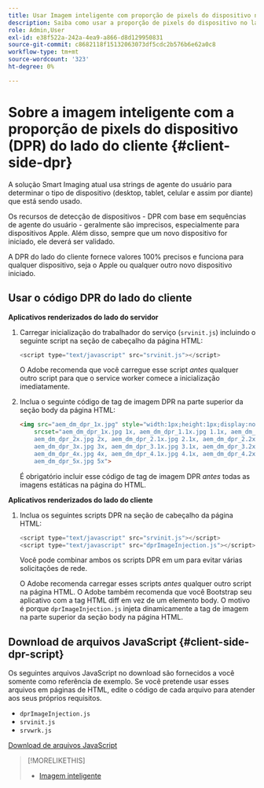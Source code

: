 ```yaml
---
title: Usar Imagem inteligente com proporção de pixels do dispositivo no lado do cliente
description: Saiba como usar a proporção de pixels do dispositivo no lado do cliente com a Imagem inteligente no Adobe Experience Manager as a Cloud Service com o Dynamic Media.
role: Admin,User
exl-id: e38f522a-242a-4ea9-a866-d8d129950831
source-git-commit: c8682118f15132063073df5cdc2b576b6e62a0c8
workflow-type: tm+mt
source-wordcount: '323'
ht-degree: 0%

---
```


# Sobre a imagem inteligente com a proporção de pixels do dispositivo (DPR) do lado do cliente {#client-side-dpr}

A solução Smart Imaging atual usa strings de agente do usuário para determinar o tipo de dispositivo (desktop, tablet, celular e assim por diante) que está sendo usado.

Os recursos de detecção de dispositivos - DPR com base em sequências de agente do usuário - geralmente são imprecisos, especialmente para dispositivos Apple. Além disso, sempre que um novo dispositivo for iniciado, ele deverá ser validado.

A DPR do lado do cliente fornece valores 100% precisos e funciona para qualquer dispositivo, seja o Apple ou qualquer outro novo dispositivo iniciado.

## Usar o código DPR do lado do cliente

**Aplicativos renderizados do lado do servidor**

1. Carregar inicialização do trabalhador do serviço (`srvinit.js`) incluindo o seguinte script na seção de cabeçalho da página HTML:

   ```javascript
   <script type="text/javascript" src="srvinit.js"></script>
   ```

   O Adobe recomenda que você carregue esse script _antes_ qualquer outro script para que o service worker comece a inicialização imediatamente.

1. Inclua o seguinte código de tag de imagem DPR na parte superior da seção body da página HTML:

   ```html
   <img src="aem_dm_dpr_1x.jpg" style="width:1px;height:1px;display:none"
       srcset="aem_dm_dpr_1x.jpg 1x, aem_dm_dpr_1.1x.jpg 1.1x, aem_dm_dpr_1.2x.jpg 1.2x, aem_dm_dpr_1.3x.jpg 1.3x, aem_dm_dpr_1.4x.jpg 1.4x, aem_dm_dpr_1.5x.jpg 1.5x, aem_dm_dpr_1.6x.jpg 1.6x,          aem_dm_dpr_1.7x.jpg 1.7x, aem_dm_dpr_1.8x.jpg 1.8x, aem_dm_dpr_1.9x.jpg 1.9x,
       aem_dm_dpr_2x.jpg 2x, aem_dm_dpr_2.1x.jpg 2.1x, aem_dm_dpr_2.2x.jpg 2.2x, aem_dm_dpr_2.3x.jpg 2.3x, aem_dm_dpr_2.4x.jpg 2.4x, aem_dm_dpr_2.5x.jpg 2.5x, aem_dm_dpr_2.6x.jpg 2.6x, aem_dm_dpr_2.7x.jpg 2.7x, aem_dm_dpr_2.8x.jpg 2.8x, aem_dm_dpr_2.9x.jpg 2.9x,
       aem_dm_dpr_3x.jpg 3x, aem_dm_dpr_3.1x.jpg 3.1x, aem_dm_dpr_3.2x.jpg 3.2x, aem_dm_dpr_3.3x.jpg 3.3x, aem_dm_dpr_3.4x.jpg 3.4x, aem_dm_dpr_3.5x.jpg 3.5x, aem_dm_dpr_3.6x.jpg 3.6x, aem_dm_dpr_3.7x.jpg 3.7x, aem_dm_dpr_3.8x.jpg 3.8x, aem_dm_dpr_3.9x.jpg 3.9x,
       aem_dm_dpr_4x.jpg 4x, aem_dm_dpr_4.1x.jpg 4.1x, aem_dm_dpr_4.2x.jpg 4.2x, aem_dm_dpr_4.3x.jpg 4.3x, aem_dm_dpr_4.4x.jpg 4.4x, aem_dm_dpr_4.5x.jpg 4.5x, aem_dm_dpr_4.6x.jpg 4.6x, aem_dm_dpr_4.7x.jpg 4.7x, aem_dm_dpr_4.8x.jpg 4.8x, aem_dm_dpr_4.9x.jpg 4.9x,
       aem_dm_dpr_5x.jpg 5x">
   ```

   É obrigatório incluir esse código de tag de imagem DPR _antes_ todas as imagens estáticas na página do HTML.

**Aplicativos renderizados do lado do cliente**

1. Inclua os seguintes scripts DPR na seção de cabeçalho da página HTML:

   ```javascript
   <script type="text/javascript" src="srvinit.js"></script>
   <script type="text/javascript" src="dprImageInjection.js"></script>
   ```

   Você pode combinar ambos os scripts DPR em um para evitar várias solicitações de rede.

   O Adobe recomenda carregar esses scripts _antes_ qualquer outro script na página HTML.
O Adobe também recomenda que você Bootstrap seu aplicativo com a tag HTML diff em vez de um elemento body. O motivo é porque `dprImageInjection.js` injeta dinamicamente a tag de imagem na parte superior da seção body na página HTML.

## Download de arquivos JavaScript {#client-side-dpr-script}

Os seguintes arquivos JavaScript no download são fornecidos a você somente como referência de exemplo. Se você pretende usar esses arquivos em páginas de HTML, edite o código de cada arquivo para atender aos seus próprios requisitos.

* `dprImageInjection.js`
* `srvinit.js`
* `srvwrk.js`

[Download de arquivos JavaScript](/help/assets/assets-dm/aem-dynamicmedia-smartimaging-dpr.zip)

>[!MORELIKETHIS]
>
>* [Imagem inteligente](/help/assets/imaging-faq.md)

